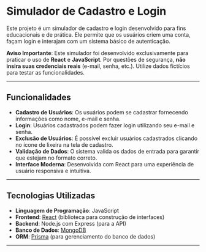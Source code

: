 # Simulador de Cadastro e Login

Este projeto é um simulador de cadastro e login desenvolvido para fins educacionais e de prática. Ele permite que os usuários criem uma conta, façam login e interajam com um sistema básico de autenticação.

**Aviso Importante**: Este simulador foi desenvolvido exclusivamente para praticar o uso de **React** e **JavaScript**. Por questões de segurança, **não insira suas credenciais reais** (e-mail, senha, etc.). Utilize dados fictícios para testar as funcionalidades.

---

## Funcionalidades

- **Cadastro de Usuários**: Os usuários podem se cadastrar fornecendo informações como nome, e-mail e senha.
- **Login**: Usuários cadastrados podem fazer login utilizando seu e-mail e senha.
- **Exclusão de Usuários**: É possível excluir usuários cadastrados clicando no ícone de lixeira na tela de cadastro.
- **Validação de Dados**: O sistema valida os dados de entrada para garantir que estejam no formato correto.
- **Interface Moderna**: Desenvolvida com React para uma experiência de usuário responsiva e intuitiva.

---

## Tecnologias Utilizadas

- **Linguagem de Programação**: JavaScript
- **Frontend**: [React](https://reactjs.org/) (biblioteca para construção de interfaces)
- **Backend**: Node.js com Express (para a API)
- **Banco de Dados**: [MongoDB](https://www.mongodb.com/)
- **ORM**: [Prisma](https://www.prisma.io/) (para gerenciamento do banco de dados)

---
